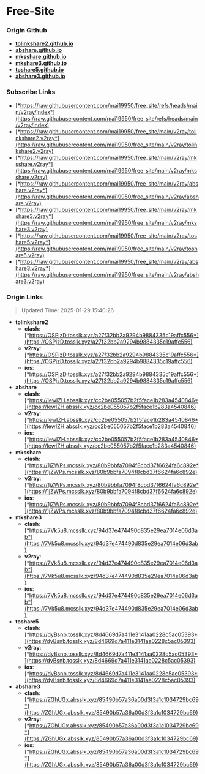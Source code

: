# Free-Site

### Origin Github

- [**tolinkshare2.github.io**](https://github.com/tolinkshare2/tolinkshare2.github.io)
- [**abshare.github.io**](https://github.com/abshare/abshare.github.io)
- [**mksshare.github.io**](https://github.com/mksshare/mksshare.github.io)
- [**mkshare3.github.io**](https://github.com/mkshare3/mkshare3.github.io)
- [**toshare5.github.io**](https://github.com/toshare5/toshare5.github.io)
- [**abshare3.github.io**](https://github.com/abshare3/abshare3.github.io)

### Subscribe Links

- [*https://raw.githubusercontent.com/mai19950/free_site/refs/heads/main/v2ray/index*](https://raw.githubusercontent.com/mai19950/free_site/refs/heads/main/v2ray/index)
- [*https://raw.githubusercontent.com/mai19950/free_site/main/v2ray/tolinkshare2.v2ray*](https://raw.githubusercontent.com/mai19950/free_site/main/v2ray/tolinkshare2.v2ray)
- [*https://raw.githubusercontent.com/mai19950/free_site/main/v2ray/mksshare.v2ray*](https://raw.githubusercontent.com/mai19950/free_site/main/v2ray/mksshare.v2ray)
- [*https://raw.githubusercontent.com/mai19950/free_site/main/v2ray/abshare.v2ray*](https://raw.githubusercontent.com/mai19950/free_site/main/v2ray/abshare.v2ray)
- [*https://raw.githubusercontent.com/mai19950/free_site/main/v2ray/mkshare3.v2ray*](https://raw.githubusercontent.com/mai19950/free_site/main/v2ray/mkshare3.v2ray)
- [*https://raw.githubusercontent.com/mai19950/free_site/main/v2ray/toshare5.v2ray*](https://raw.githubusercontent.com/mai19950/free_site/main/v2ray/toshare5.v2ray)
- [*https://raw.githubusercontent.com/mai19950/free_site/main/v2ray/abshare3.v2ray*](https://raw.githubusercontent.com/mai19950/free_site/main/v2ray/abshare3.v2ray)

### Origin Links

> Updated Time: 2025-01-29 15:40:26

- **tolinkshare2**
  - **clash**: [*https://OSPjzD.tosslk.xyz/a27f32bb2a9294b9884335c19affc556*](https://OSPjzD.tosslk.xyz/a27f32bb2a9294b9884335c19affc556)
  - **v2ray**: [*https://OSPjzD.tosslk.xyz/a27f32bb2a9294b9884335c19affc556*](https://OSPjzD.tosslk.xyz/a27f32bb2a9294b9884335c19affc556)
  - **ios**: [*https://OSPjzD.tosslk.xyz/a27f32bb2a9294b9884335c19affc556*](https://OSPjzD.tosslk.xyz/a27f32bb2a9294b9884335c19affc556)
- **abshare**
  - **clash**: [*https://IewIZH.absslk.xyz/cc2be055057b2f5face1b283a4540846*](https://IewIZH.absslk.xyz/cc2be055057b2f5face1b283a4540846)
  - **v2ray**: [*https://IewIZH.absslk.xyz/cc2be055057b2f5face1b283a4540846*](https://IewIZH.absslk.xyz/cc2be055057b2f5face1b283a4540846)
  - **ios**: [*https://IewIZH.absslk.xyz/cc2be055057b2f5face1b283a4540846*](https://IewIZH.absslk.xyz/cc2be055057b2f5face1b283a4540846)
- **mksshare**
  - **clash**: [*https://1jZWPs.mcsslk.xyz/80b9bbfa7094f8cbd37f6624fa6c892e*](https://1jZWPs.mcsslk.xyz/80b9bbfa7094f8cbd37f6624fa6c892e)
  - **v2ray**: [*https://1jZWPs.mcsslk.xyz/80b9bbfa7094f8cbd37f6624fa6c892e*](https://1jZWPs.mcsslk.xyz/80b9bbfa7094f8cbd37f6624fa6c892e)
  - **ios**: [*https://1jZWPs.mcsslk.xyz/80b9bbfa7094f8cbd37f6624fa6c892e*](https://1jZWPs.mcsslk.xyz/80b9bbfa7094f8cbd37f6624fa6c892e)
- **mkshare3**
  - **clash**: [*https://7Vk5u8.mcsslk.xyz/94d37e474490d835e29ea7014e06d3ab*](https://7Vk5u8.mcsslk.xyz/94d37e474490d835e29ea7014e06d3ab)
  - **v2ray**: [*https://7Vk5u8.mcsslk.xyz/94d37e474490d835e29ea7014e06d3ab*](https://7Vk5u8.mcsslk.xyz/94d37e474490d835e29ea7014e06d3ab)
  - **ios**: [*https://7Vk5u8.mcsslk.xyz/94d37e474490d835e29ea7014e06d3ab*](https://7Vk5u8.mcsslk.xyz/94d37e474490d835e29ea7014e06d3ab)
- **toshare5**
  - **clash**: [*https://dyBsnb.tosslk.xyz/8d4669d7a411e3141aa0228c5ac05393*](https://dyBsnb.tosslk.xyz/8d4669d7a411e3141aa0228c5ac05393)
  - **v2ray**: [*https://dyBsnb.tosslk.xyz/8d4669d7a411e3141aa0228c5ac05393*](https://dyBsnb.tosslk.xyz/8d4669d7a411e3141aa0228c5ac05393)
  - **ios**: [*https://dyBsnb.tosslk.xyz/8d4669d7a411e3141aa0228c5ac05393*](https://dyBsnb.tosslk.xyz/8d4669d7a411e3141aa0228c5ac05393)
- **abshare3**
  - **clash**: [*https://ZGhUGx.absslk.xyz/85490b57a36a00d3f3a1c1034729bc69*](https://ZGhUGx.absslk.xyz/85490b57a36a00d3f3a1c1034729bc69)
  - **v2ray**: [*https://ZGhUGx.absslk.xyz/85490b57a36a00d3f3a1c1034729bc69*](https://ZGhUGx.absslk.xyz/85490b57a36a00d3f3a1c1034729bc69)
  - **ios**: [*https://ZGhUGx.absslk.xyz/85490b57a36a00d3f3a1c1034729bc69*](https://ZGhUGx.absslk.xyz/85490b57a36a00d3f3a1c1034729bc69)

